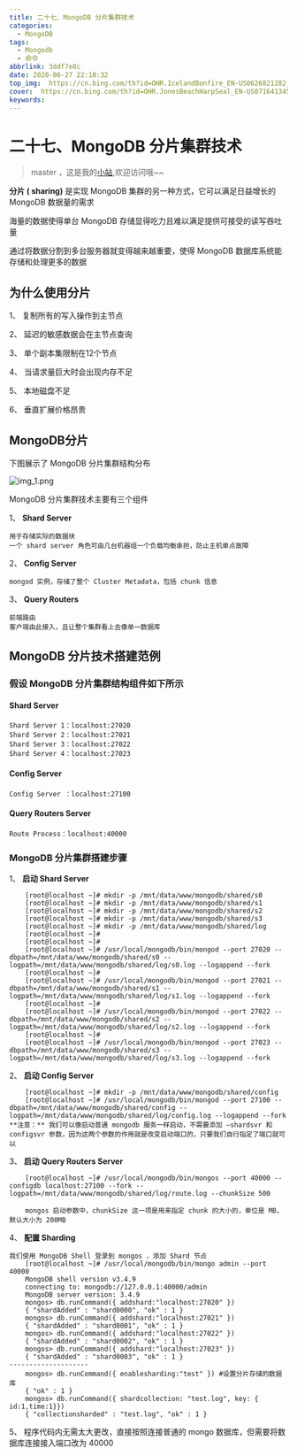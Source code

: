```yaml
---
title: 二十七、MongoDB 分片集群技术
categories:
  - MongoDB
tags:
  - Mongodb
  - 命令
abbrlink: 3ddf7e8c
date: 2020-06-27 22:10:32
top_img:  https://cn.bing.com/th?id=OHR.IcelandBonfire_EN-US0626821282_UHD.jpg
cover:  https://cn.bing.com/th?id=OHR.JonesBeachHarpSeal_EN-US0716413455_UHD.jpg
keywords:  
---
```

# 二十七、MongoDB 分片集群技术
> master ，这是我的[小站](https://www.tryrun.top),欢迎访问哦~~

**分片 ( sharing)** 是实现 MongoDB 集群的另一种方式，它可以满足日益增长的 MongoDB 数据量的需求

海量的数据使得单台 MongoDB 存储显得吃力且难以满足提供可接受的读写吞吐量

通过将数据分割到多台服务器就变得越来越重要，使得 MongoDB 数据库系统能存储和处理更多的数据

## 为什么使用分片

1、 复制所有的写入操作到主节点

2、 延迟的敏感数据会在主节点查询

3、 单个副本集限制在12个节点

4、 当请求量巨大时会出现内存不足

5、 本地磁盘不足

6、 垂直扩展价格昂贵

## MongoDB分片

下图展示了 MongoDB 分片集群结构分布

![img_1.png](https://s3.uuu.ovh/imgs/2022/05/12/4e9f19068fd7dd96.png)

MongoDB 分片集群技术主要有三个组件

1、 **Shard Server**

```
用于存储实际的数据块  
一个 shard server 角色可由几台机器组一个负载均衡承担，防止主机单点故障
```

2、 **Config Server**

```
mongod 实例，存储了整个 Cluster Metadata，包括 chunk 信息
```

3、 **Query Routers**

```
前端路由  
客户端由此接入，且让整个集群看上去像单一数据库
```

## MongoDB 分片技术搭建范例

### 假设 MongoDB 分片集群结构组件如下所示

#### Shard Server

```
Shard Server 1：localhost:27020
Shard Server 2：localhost:27021
Shard Server 3：localhost:27022
Shard Server 4：localhost:27023
```

#### Config Server

```
Config Server ：localhost:27100
```

#### Query Routers Server

```
Route Process：localhost:40000
```

### MongoDB 分片集群搭建步骤

1、 **启动 Shard Server**

```
    [root@localhost ~]# mkdir -p /mnt/data/www/mongodb/shared/s0
    [root@localhost ~]# mkdir -p /mnt/data/www/mongodb/shared/s1
    [root@localhost ~]# mkdir -p /mnt/data/www/mongodb/shared/s2
    [root@localhost ~]# mkdir -p /mnt/data/www/mongodb/shared/s3
    [root@localhost ~]# mkdir -p /mnt/data/www/mongodb/shared/log
    [root@localhost ~]#        
    [root@localhost ~]#
    [root@localhost ~]# /usr/local/mongodb/bin/mongod --port 27020 --dbpath=/mnt/data/www/mongodb/shared/s0 --logpath=/mnt/data/www/mongodb/shared/log/s0.log --logappend --fork
    [root@localhost ~]#
    [root@localhost ~]# /usr/local/mongodb/bin/mongod --port 27021 --dbpath=/mnt/data/www/mongodb/shared/s1 --logpath=/mnt/data/www/mongodb/shared/log/s1.log --logappend --fork
    [root@localhost ~]#
    [root@localhost ~]# /usr/local/mongodb/bin/mongod --port 27022 --dbpath=/mnt/data/www/mongodb/shared/s2 --logpath=/mnt/data/www/mongodb/shared/log/s2.log --logappend --fork
    [root@localhost ~]#
    [root@localhost ~]# /usr/local/mongodb/bin/mongod --port 27023 --dbpath=/mnt/data/www/mongodb/shared/s3 --logpath=/mnt/data/www/mongodb/shared/log/s3.log --logappend --fork
```

2、 **启动 Config Server**

```
    [root@localhost ~]# mkdir -p /mnt/data/www/mongodb/shared/config
    [root@localhost ~]# /usr/local/mongodb/bin/mongod --port 27100 --dbpath=/mnt/data/www/mongodb/shared/config --logpath=/mnt/data/www/mongodb/shared/log/config.log --logappend --fork
**注意：** 我们可以像启动普通 mongodb 服务一样启动，不需要添加 —shardsvr 和 configsvr 参数，因为这两个参数的作用就是改变启动端口的，只要我们自行指定了端口就可以
```

3、 **启动 Query Routers Server**

```
    [root@localhost ~]# /usr/local/mongodb/bin/mongos --port 40000 --configdb localhost:27100 --fork --logpath=/mnt/data/www/mongodb/shared/log/route.log --chunkSize 500

    mongos 启动参数中，chunkSize 这一项是用来指定 chunk 的大小的，单位是 MB，默认大小为 200MB
```

4、 **配置 Sharding**

```
我们使用 MongoDB Shell 登录到 mongos ，添加 Shard 节点
    [root@localhost ~]# /usr/local/mongodb/bin/mongo admin --port 40000
    MongoDB shell version v3.4.9
    connecting to: mongodb://127.0.0.1:40000/admin
    MongoDB server version: 3.4.9
    mongos> db.runCommand({ addshard:"localhost:27020" })
    { "shardAdded" : "shard0000", "ok" : 1 }
    mongos> db.runCommand({ addshard:"localhost:27021" })
    { "shardAdded" : "shard0001", "ok" : 1 }
    mongos> db.runCommand({ addshard:"localhost:27022" })
    { "shardAdded" : "shard0002", "ok" : 1 }
    mongos> db.runCommand({ addshard:"localhost:27023" })
    { "shardAdded" : "shard0003", "ok" : 1 }
--------------------
    mongos> db.runCommand({ enablesharding:"test" }) #设置分片存储的数据库
    { "ok" : 1 }
    mongos> db.runCommand({ shardcollection: "test.log", key: { id:1,time:1}})
    { "collectionsharded" : "test.log", "ok" : 1 }
```

5、 程序代码内无需太大更改，直接按照连接普通的 mongo 数据库，但需要将数据库连接接入端口改为 40000